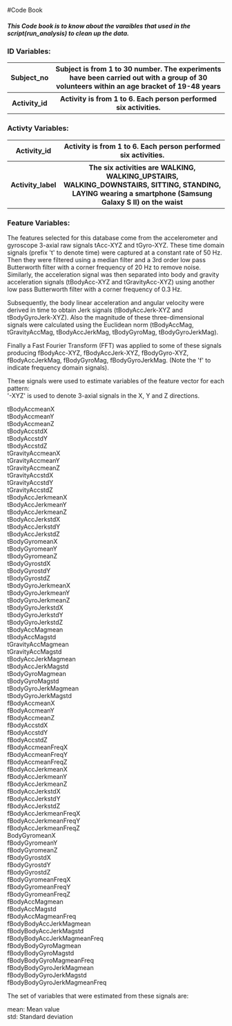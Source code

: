 
#Code Book

##### This Code book is to know about the varaibles that used in the script(run_analysis) to clean up the data.

### ID Variables:
<table>
<tr>
<th>
Subject_no  
</th>
<th>Subject is from 1 to 30 number. The experiments have been carried out with a group of 30 volunteers within an age bracket of 19-48 years</th>
</tr>
<tr>
<th>Activity_id</th>
<th>Activity is from 1 to 6. Each person performed six activities.</th>
</tr>
</table>
            

### Activty Variables:


<table>
<tr>
<th>Activity_id    </th>
<th>Activity is from 1 to 6. Each person performed six activities.</th>
</tr>
<tr>
<th>
Activity_label</th>
<th>The six activities are WALKING, WALKING_UPSTAIRS, WALKING_DOWNSTAIRS, SITTING, STANDING, LAYING wearing a smartphone (Samsung Galaxy S II) on the waist</th>
</tr>
</table>

### Feature Variables:
The features selected for this database come from the accelerometer and gyroscope 3-axial raw signals tAcc-XYZ and tGyro-XYZ. These time domain signals (prefix 't' to denote time) were captured at a constant rate of 50 Hz. Then they were filtered using a median filter and a 3rd order low pass Butterworth filter with a corner frequency of 20 Hz to remove noise. Similarly, the acceleration signal was then separated into body and gravity acceleration signals (tBodyAcc-XYZ and tGravityAcc-XYZ) using another low pass Butterworth filter with a corner frequency of 0.3 Hz. 

Subsequently, the body linear acceleration and angular velocity were derived in time to obtain Jerk signals (tBodyAccJerk-XYZ and tBodyGyroJerk-XYZ). Also the magnitude of these three-dimensional signals were calculated using the Euclidean norm (tBodyAccMag, tGravityAccMag, tBodyAccJerkMag, tBodyGyroMag, tBodyGyroJerkMag). 

Finally a Fast Fourier Transform (FFT) was applied to some of these signals producing fBodyAcc-XYZ, fBodyAccJerk-XYZ, fBodyGyro-XYZ, fBodyAccJerkMag, fBodyGyroMag, fBodyGyroJerkMag. (Note the 'f' to indicate frequency domain signals). 

These signals were used to estimate variables of the feature vector for each pattern:  
'-XYZ' is used to denote 3-axial signals in the X, Y and Z directions.

tBodyAccmeanX <br/>
tBodyAccmeanY <br/>
tBodyAccmeanZ<br/>
tBodyAccstdX<br/>
tBodyAccstdY<br/>
tBodyAccstdZ<br/>
tGravityAccmeanX<br/>
tGravityAccmeanY<br/>
tGravityAccmeanZ<br/>
tGravityAccstdX<br/>
tGravityAccstdY<br/>
tGravityAccstdZ<br/>
tBodyAccJerkmeanX<br/>
tBodyAccJerkmeanY<br/>
tBodyAccJerkmeanZ<br/>
tBodyAccJerkstdX<br/>
tBodyAccJerkstdY<br/>
tBodyAccJerkstdZ<br/>
tBodyGyromeanX<br/>
tBodyGyromeanY<br/>
tBodyGyromeanZ<br/>
tBodyGyrostdX<br/>
tBodyGyrostdY<br/>
tBodyGyrostdZ<br/>
tBodyGyroJerkmeanX<br/>
tBodyGyroJerkmeanY<br/>
tBodyGyroJerkmeanZ<br/>
tBodyGyroJerkstdX<br/>
tBodyGyroJerkstdY<br/>
tBodyGyroJerkstdZ<br/>
tBodyAccMagmean<br/>
tBodyAccMagstd<br/>
tGravityAccMagmean<br/>
tGravityAccMagstd<br/>
tBodyAccJerkMagmean<br/>
tBodyAccJerkMagstd<br/>
tBodyGyroMagmean<br/>
tBodyGyroMagstd<br/>
tBodyGyroJerkMagmean<br/>
tBodyGyroJerkMagstd<br/>
fBodyAccmeanX<br/>
fBodyAccmeanY<br/>
fBodyAccmeanZ<br/>
fBodyAccstdX<br/>
fBodyAccstdY<br/>
fBodyAccstdZ<br/>
fBodyAccmeanFreqX<br/>
fBodyAccmeanFreqY<br/>
fBodyAccmeanFreqZ<br/>
fBodyAccJerkmeanX<br/>
fBodyAccJerkmeanY<br/>
fBodyAccJerkmeanZ<br/>
fBodyAccJerkstdX<br/>
fBodyAccJerkstdY<br/>
fBodyAccJerkstdZ<br/>
fBodyAccJerkmeanFreqX<br/>
fBodyAccJerkmeanFreqY<br/>
fBodyAccJerkmeanFreqZ<br/>
BodyGyromeanX<br/>
fBodyGyromeanY<br/>
fBodyGyromeanZ<br/>
fBodyGyrostdX<br/>
fBodyGyrostdY<br/>
fBodyGyrostdZ<br/>
fBodyGyromeanFreqX<br/>
fBodyGyromeanFreqY<br/>
fBodyGyromeanFreqZ<br/>
fBodyAccMagmean<br/>
fBodyAccMagstd<br/>
fBodyAccMagmeanFreq<br/>
fBodyBodyAccJerkMagmean<br/>
fBodyBodyAccJerkMagstd<br/>
fBodyBodyAccJerkMagmeanFreq<br/>
fBodyBodyGyroMagmean<br/>
fBodyBodyGyroMagstd<br/>
fBodyBodyGyroMagmeanFreq<br/>
fBodyBodyGyroJerkMagmean<br/>
fBodyBodyGyroJerkMagstd<br/>
fBodyBodyGyroJerkMagmeanFreq<br/>

The set of variables that were estimated from these signals are: 

mean: Mean value<br/>
std: Standard deviation

